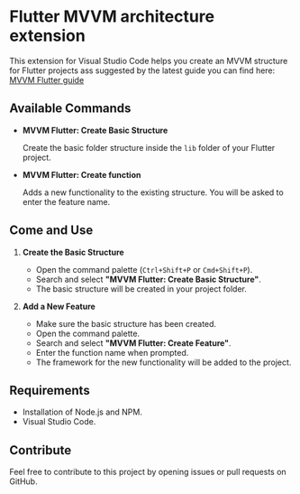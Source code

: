# Flutter MVVM architecture extension

This extension for Visual Studio Code helps you create an MVVM structure for Flutter projects ass suggested by the latest guide you can find here:
[MVVM Flutter guide](https://docs.flutter.dev/app-architecture/case-study)

## Available Commands

- **MVVM Flutter: Create Basic Structure**

  Create the basic folder structure inside the `lib` folder of your Flutter project.

- **MVVM Flutter: Create function**

  Adds a new functionality to the existing structure. You will be asked to enter the feature name.

## Come and Use

1. **Create the Basic Structure**

   - Open the command palette (`Ctrl+Shift+P` or `Cmd+Shift+P`).
   - Search and select **"MVVM Flutter: Create Basic Structure"**.
   - The basic structure will be created in your project folder.

2. **Add a New Feature**

   - Make sure the basic structure has been created.
   - Open the command palette.
   - Search and select **"MVVM Flutter: Create Feature"**.
   - Enter the function name when prompted.
   - The framework for the new functionality will be added to the project.

## Requirements

- Installation of Node.js and NPM.
- Visual Studio Code.

## Contribute

Feel free to contribute to this project by opening issues or pull requests on GitHub.

